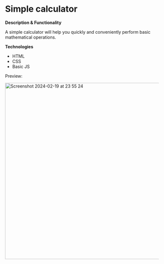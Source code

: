 # Simple calculator

**Description & Functionality**

A simple calculator will help you quickly and conveniently perform basic mathematical operations.

**Technologies**

- HTML
- CSS
- Basic JS

Preview:

<img width="577" alt="Screenshot 2024-02-19 at 23 55 24" src="https://github.com/annakrm/simple-calculator/assets/43703687/500bcd8e-b3ee-4869-b9db-bb7d22e21304">
